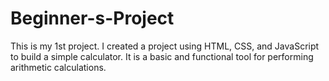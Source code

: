 # Beginner-s-Project
This is my 1st project.
I created a project using HTML, CSS, and JavaScript to build a simple calculator.
It is a basic and functional tool for performing arithmetic calculations.
